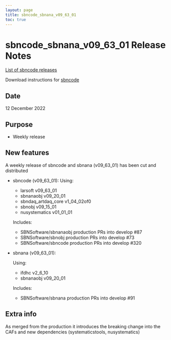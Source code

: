 ```yaml
---
layout: page
title: sbncode_sbnana_v09_63_01
toc: true
---
```


sbncode_sbnana_v09_63_01 Release Notes
=======================================================================================

[List of sbncode releases](https://sbnsoftware.github.io/AnalysisInfrastructure/ReleaseManagement/Releases/List_of_SBN_code_releases)

Download instructions for [sbncode]()

Date
---------------------------------------------------
12 December 2022

Purpose
---------------------------------------------------
* Weekly release

New features
---------------------------------------------------
A weekly release of sbncode and sbnana (v09_63_01)  has been cut and distributed

* sbncode (v09_63_01):
  Using:
  * larsoft                 v09_63_01
  * sbnanaobj               v09_20_01
  * sbndaq_artdaq_core      v1_04_02of0
  * sbnobj                  v09_15_01
  * nusystematics v01_01_01
  
  Includes:
  * SBNSoftware/sbnanaobj production PRs into develop #87
  * SBNSoftware/sbnobj production PRs into develop #73 
  * SBNSoftware/sbncode production PRs into develop #320 


* sbnana  (v09_63_01):
  
  Using:
  * ifdhc           v2_6_10
  * sbnanaobj       v09_20_01 

  Includes:
  * SBNSoftware/sbnana production PRs into develop #91
 


Extra info
---------------------------------------------------
As merged from the production it introduces the breaking change into the CAFs and new dependencies (systematicstools, nusystematics)
